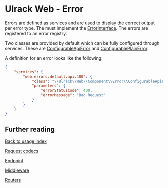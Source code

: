 # Ulrack Web - Error

Errors are defined as services and are used to display the correct output per
error type. The must implement the
[ErrorInterface](../../src/Common/Error/ErrorInterface.php). The errors are
registered to an error registry.

Two classes are provided by default which can be fully configured through
services. These are
[ConfigurableApiError](../../src/Component/Error/ConfigurableApiError.php) and
[ConfigurablePlainError](../../src/Component/Error/ConfigurablePlainError.php).

A definition for an error looks like the following:
```json
{
    "services": {
        "web.errors.default.api.400": {
            "class": "\\Ulrack\\Web\\Component\\Error\\ConfigurableApiError",
            "parameters": {
                "errorStatusCode": 400,
                "errorMessage": "Bad Request"
            }
        }
    }
}
```

## Further reading

[Back to usage index](index.md)

[Request codecs](request-codecs.md)

[Endpoint](endpoint.md)

[Middleware](middleware.md)

[Routers](routers.md)
